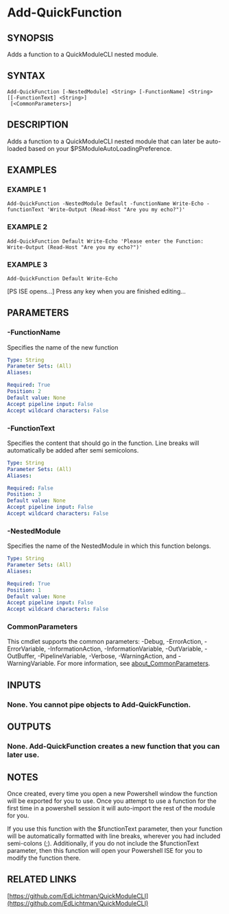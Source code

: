 ﻿---
external help file: QuickModuleCLI-help.xml
Module Name: QuickModuleCLI
online version: https://github.com/EdLichtman/QuickModuleCLI
schema: 2.0.0
---

# Add-QuickFunction

## SYNOPSIS
Adds a function to a QuickModuleCLI nested module.

## SYNTAX

```
Add-QuickFunction [-NestedModule] <String> [-FunctionName] <String> [[-FunctionText] <String>]
 [<CommonParameters>]
```

## DESCRIPTION
Adds a function to a QuickModuleCLI nested module that can later be auto-loaded based on your $PSModuleAutoLoadingPreference.

## EXAMPLES

### EXAMPLE 1
```
Add-QuickFunction -NestedModule Default -functionName Write-Echo -functionText 'Write-Output (Read-Host "Are you my echo?")'
```

### EXAMPLE 2
```
Add-QuickFunction Default Write-Echo 'Please enter the Function: Write-Output (Read-Host "Are you my echo?")'
```

### EXAMPLE 3
```
Add-QuickFunction Default Write-Echo
```

\[PS ISE opens...\]
Press any key when you are finished editing...

## PARAMETERS

### -FunctionName
Specifies the name of the new function

```yaml
Type: String
Parameter Sets: (All)
Aliases:

Required: True
Position: 2
Default value: None
Accept pipeline input: False
Accept wildcard characters: False
```

### -FunctionText
Specifies the content that should go in the function.
Line breaks will automatically 
be added after semi semicolons.

```yaml
Type: String
Parameter Sets: (All)
Aliases:

Required: False
Position: 3
Default value: None
Accept pipeline input: False
Accept wildcard characters: False
```

### -NestedModule
Specifies the name of the NestedModule in which this function belongs.

```yaml
Type: String
Parameter Sets: (All)
Aliases:

Required: True
Position: 1
Default value: None
Accept pipeline input: False
Accept wildcard characters: False
```

### CommonParameters
This cmdlet supports the common parameters: -Debug, -ErrorAction, -ErrorVariable, -InformationAction, -InformationVariable, -OutVariable, -OutBuffer, -PipelineVariable, -Verbose, -WarningAction, and -WarningVariable. For more information, see [about_CommonParameters](http://go.microsoft.com/fwlink/?LinkID=113216).

## INPUTS

### None. You cannot pipe objects to Add-QuickFunction.
## OUTPUTS

### None. Add-QuickFunction creates a new function that you can later use.
## NOTES
Once created, every time you open a new Powershell window the function will be exported for you to use.
Once you attempt to use a function for the first time
in a powershell session it will auto-import the rest of the module for you.

If you use this function with the $functionText parameter, then your function will be automatically formatted with line breaks, wherever you had included semi-colons (;).
Additionally, if you do not include the $functionText parameter, then this function will open your Powershell ISE for you to modify the function there.

## RELATED LINKS

[https://github.com/EdLichtman/QuickModuleCLI](https://github.com/EdLichtman/QuickModuleCLI)

